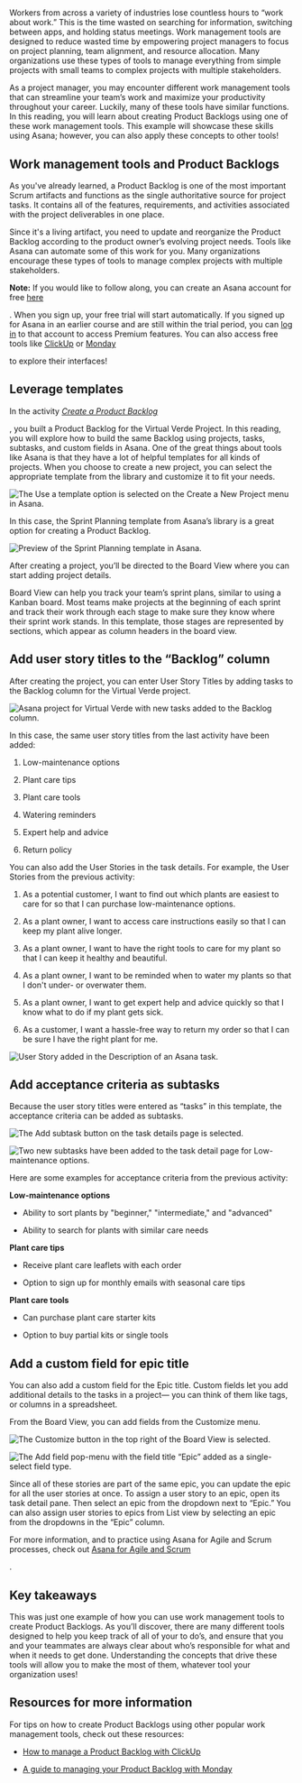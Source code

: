 # 

Workers from across a variety of industries lose countless hours to “work about work.” This is the time wasted on searching for information, switching between apps, and holding status meetings. Work management tools are designed to reduce wasted time by empowering project managers to focus on project planning, team alignment, and resource allocation. Many organizations use these types of tools to manage everything from simple projects with small teams to complex projects with multiple stakeholders.

As a project manager, you may encounter different work management tools that can streamline your team’s work and maximize your productivity throughout your career. Luckily, many of these tools have similar functions. In this reading, you will learn about creating Product Backlogs using one of these work management tools. This example will showcase these skills using Asana; however, you can also apply these concepts to other tools!

## **Work management tools and Product Backlogs**

As you've already learned, a Product Backlog is one of the most important Scrum artifacts and functions as the single authoritative source for project tasks. It contains all of the features, requirements, and activities associated with the project deliverables in one place.

Since it's a living artifact, you need to update and reorganize the Product Backlog according to the product owner’s evolving project needs. Tools like Asana can automate some of this work for you. Many organizations encourage these types of tools to manage complex projects with multiple stakeholders. 

**Note:** If you would like to follow along, you can create an Asana account for free [here](https://asana.com/create-account?utm_campaign=growgoogle&utm_medium=growgoogle&utm_source=growgoogle)

. When you sign up, your free trial will start automatically. If you signed up for Asana in an earlier course and are still within the trial period, you can [log in](https://app.asana.com/-/login) to that account to access Premium features. You can also access free tools like [ClickUp](https://clickup.com/?utm_source=google&utm_medium=cpc&utm_campaign=gs_cpc_amusa_nnc_brand_trial_all-devices_troas_lp_x_all-departments_x_brand&utm_content=all-countries_kw-target_text_all-industries_all-features_all-use-cases_clickup_trial_broad&utm_term=b_clickup%20trial&utm_creative=651395099174_BrandChampion-03072023_rsa&utm_custom1=&utm_custom2=&gad_source=1&gclid=Cj0KCQiA2eKtBhDcARIsAEGTG43KeLdVAjTBz08xXOmwYBptf0swOB4-Xs5kl7LbmAI-SzDuQZgrBD0aAkagEALw_wcB) or [Monday](https://monday.com/)

to explore their interfaces!

## **Leverage templates**

In the activity [_Create a Product Backlog_](https://www.coursera.org/learn/agile-project-management/exam/TX37q/activity-create-a-product-backlog)

, you built a Product Backlog for the Virtual Verde Project. In this reading, you will explore how to build the same Backlog using projects, tasks, subtasks, and custom fields in Asana. One of the great things about tools like Asana is that they have a lot of helpful templates for all kinds of projects. When you choose to create a new project, you can select the appropriate template from the library and customize it to fit your needs. 

![The Use a template option is selected on the Create a New Project menu in Asana.](https://d3c33hcgiwev3.cloudfront.net/imageAssetProxy.v1/Cr5ulZtrS1uAxwkf2ysNoA_a49de02292744f7888fa7dac4d3dcaf1_AD_4nXfcDtcPDpDw8LXUIGyFEWVDC45eMxjJCzRKIe-tvi6DeNhf03elCAMm6vHUDJeWI-qUgYjEg2ZC2ZVlDGORCCQVk938yzoOiDiEk9CfmTR99Cc_DR2pZxd-gAnbt7jTjIlKmuXYvaaSi0UJAw_wb4R-BtlHoA?expiry=1748044800000&hmac=WcNI4qijbgmWnYnpO3i7GFbw2CndnRJD3hiQ0RGnZYs)

In this case, the Sprint Planning template from Asana’s library is a great option for creating a Product Backlog. 

![Preview of the Sprint Planning template in Asana.](https://d3c33hcgiwev3.cloudfront.net/imageAssetProxy.v1/r_2QNxemQAm3fNSQ-xGgIw_3a04dd2a15b5480884d58d100f862bf1_AD_4nXf7B-lq9cFx36wLCUnpSr_NW3Q6-hxXD1BBk9RNfMiRepEtcBB2b3se1tIYOD3pbDm2nrd-W1CyPWyxRffs9MObh9lTqvxzcfLGf_j5tAjKGQFg1OWQapN2Xx5rZFI6fOsr_g4udKOK-WfH8eqzz685YZlXxQ?expiry=1748044800000&hmac=zqz6Ou5mDm_tG67ADoS1e0Hma4uhPy83_2X3Af1FV4w)

After creating a project, you’ll be directed to the Board View where you can start adding project details.

Board View can help you track your team’s sprint plans, similar to using a Kanban board. Most teams make projects at the beginning of each sprint and track their work through each stage to make sure they know where their sprint work stands. In this template, those stages are represented by sections, which appear as column headers in the board view.

## **Add user story titles to the “Backlog” column**

After creating the project, you can enter User Story Titles by adding tasks to the Backlog column for the Virtual Verde project.

![Asana project for Virtual Verde with new tasks added to the Backlog column.](https://d3c33hcgiwev3.cloudfront.net/imageAssetProxy.v1/-fMF1RYVTemS-8ach-CVaA_7c86a5f2f2c94db98791f9ba6893e6f1_AD_4nXceUY7skwOYx7b-W1t9uQiFaF16ZOsxb4sNndvYk6fsMGe8PHJ5BtUhRm7wUA4MpoXAz8VjZ4CPBmkFFs1wW3n7aHr8Mju8jW1R_q93J_ICTZad6ivVvhjE7NDuuvUj_4T7vNuoUKQ03iY_Yjn0mJrrVepNfQ?expiry=1748044800000&hmac=nT-HRTRfuIQ4maezkW4tgknn9UIIIqf45Egmp3hRCV8)

In this case, the same user story titles from the last activity have been added:

1. Low-maintenance options
    
2. Plant care tips
    
3. Plant care tools
    
4. Watering reminders
    
5. Expert help and advice
    
6. Return policy
    

You can also add the User Stories in the task details. For example, the User Stories from the previous activity:

1. As a potential customer, I want to find out which plants are easiest to care for so that I can purchase low-maintenance options.
    
2. As a plant owner, I want to access care instructions easily so that I can keep my plant alive longer.
    
3. As a plant owner, I want to have the right tools to care for my plant so that I can keep it healthy and beautiful.
    
4. As a plant owner, I want to be reminded when to water my plants so that I don't under- or overwater them.
    
5. As a plant owner, I want to get expert help and advice quickly so that I know what to do if my plant gets sick. 
    
6. As a customer, I want a hassle-free way to return my order so that I can be sure I have the right plant for me.
    

![User Story added in the Description of an Asana task.](https://d3c33hcgiwev3.cloudfront.net/imageAssetProxy.v1/YD2KyksJSealMUjH1XWQTg_31a9fc64b7b6469cabc59a5f7489cdf1_AD_4nXcUzGB1UyhsuIcqMbRV8NUGVLFSTlyYKNoobdgTr0S73h4X32pd_dp4iIpuIzWAaH3CmPCGTXLkS-Ha3S9e04XqYlsFy6oF3KRmcsxCcgwf6-k1uGOqstvt2OglwDJ9p91mVaU8ynONSnNG9udOv-oZX-CTeg?expiry=1748044800000&hmac=yD6U-gPakW-lacZnpdK_0QHnXHKBEjcMo_XZU5x7-uU)

## **Add acceptance criteria as subtasks**

Because the user story titles were entered as “tasks” in this template, the acceptance criteria can be added as subtasks. 

![The Add subtask button on the task details page is selected.](https://d3c33hcgiwev3.cloudfront.net/imageAssetProxy.v1/tYoUxD8bTHyZam0zGUAwDw_62008cb5644949b6adf16486485003f1_AD_4nXeedxhwAYaofOVRJzsV_shjoXlylz2NE3E0RQH2h_mX32TwQJzu56K_tvAG6ZKoSxxLfzqSLvOLQ0MXziC88xCHOQx-cH1y-u8HkDrMrc_h8smuO0x7Jk9J6o62GnxViL7SnVAZ4eJ8f2DRy9OXpDuej6YFWA?expiry=1748044800000&hmac=jcBl-U0CmxOg4DoNyeXY6ZpZgETjlA-NEgi83z8lG34)

![Two new subtasks have been added to the task detail page for Low-maintenance options.](https://d3c33hcgiwev3.cloudfront.net/imageAssetProxy.v1/XSftUZWYQz2w_34Pu1OO9g_79483e3b629446e18a71d0b82b7d27f1_AD_4nXfCfaq24Ak306Rw3i2wDgfgHEm2Qg55cUcKIldbgC7S4GyPklknTmPn9NgdAZe4_y7o_rOBiRQmD-SdvG2D1DV8HthNddqMvQY2eOl5WoM1ZmHcA7YyiFccRF2G8nVvkSt_v-R5kWjS_0N-kAgQ0vFb0Hr1Dg?expiry=1748044800000&hmac=qdl3pA4VpetiJUuqX-dgdDipKQY9ZZT61e6V4yWn4aY)

Here are some examples for acceptance criteria from the previous activity: 

**Low-maintenance options**

- Ability to sort plants by "beginner," "intermediate," and "advanced" 
    
- Ability to search for plants with similar care needs
    

**Plant care tips**

- Receive plant care leaflets with each order
    
- Option to sign up for monthly emails with seasonal care tips
    

**Plant care tools**

- Can purchase plant care starter kits
    
- Option to buy partial kits or single tools
    

## Add a custom field for epic title

You can also add a custom field for the Epic title. Custom fields let you add additional details to the tasks in a project— you can think of them like tags, or columns in a spreadsheet.

From the Board View, you can add fields from the Customize menu.

![The Customize button in the top right of the Board View is selected.](https://d3c33hcgiwev3.cloudfront.net/imageAssetProxy.v1/0smlxiT4RRiZ_Fm0QHvGxQ_b03da30b32ba40518fcff47e77d254f1_AD_4nXfyA_2GNoIcHYyrb07zL_BLnLVYYbzhuPua792HbhNdDnAvi7q5cPLqMkqmGYyWxHd4KCaPk9kU_PL2FNprazo_9mwGvyO3bIAgrgvox1FrStGvrEzgVnMpEZ7vISWqKbPkNoopRMJiaU4RysR47yuNRcg4Zw?expiry=1748044800000&hmac=2tjs_4i4S5Ga3eZrt28-q1dPWwh4US2dUhRDEQef7y0)

![The Add field pop-menu with the field title “Epic” added as a single-select field type.](https://d3c33hcgiwev3.cloudfront.net/imageAssetProxy.v1/ma_QnZfEQUelcCuo25yJKw_d02f4592330a4952b9f4a6480ba773f1_AD_4nXfpeNwPg6s_Ld3AHhvgB8DC1eNLKFG0HsNglBrQF6UF04-13cuKFKo6M1A73lgcmA-XLycF__bdtbcasO11KEiDay1QJwqE6w5AZKNAWOL6sgFJgYkRA0b0CNfwQfVEB12THZKBgYkO7xUIIYYyWzBP1mVNmw?expiry=1748044800000&hmac=ZFDXD9LyWY3sVeSweeWDJwcTFhcQV7ITJimuTO13eGE)

Since all of these stories are part of the same epic, you can update the epic for all the user stories at once. To assign a user story to an epic, open its task detail pane. Then select an epic from the dropdown next to “Epic.” You can also assign user stories to epics from List view by selecting an epic from the dropdowns in the “Epic” column.

For more information, and to practice using Asana for Agile and Scrum processes, check out [Asana for Agile and Scrum](https://asana.com/guide/examples/project-management/asana-agile)

.

## **Key takeaways**

This was just one example of how you can use work management tools to create Product Backlogs. As you’ll discover, there are many different tools designed to help you keep track of all of your to do’s, and ensure that you and your teammates are always clear about who’s responsible for what and when it needs to get done. Understanding the concepts that drive these tools will allow you to make the most of them, whatever tool your organization uses!

## **Resources for more information**

For tips on how to create Product Backlogs using other popular work management tools, check out these resources:

- [How to manage a Product Backlog with ClickUp](https://clickup.com/blog/product-backlog/)
    

- [A guide to managing your Product Backlog with Monday](https://monday.com/blog/project-management/product-backlog/)